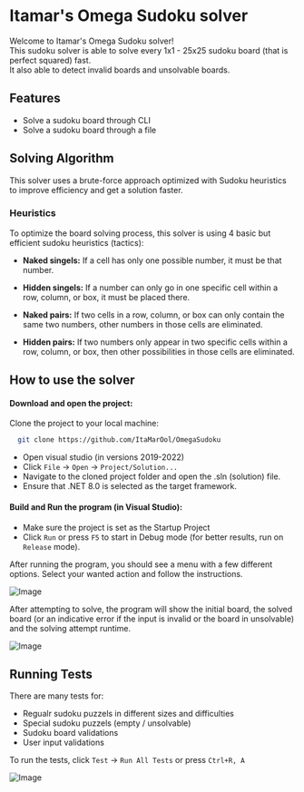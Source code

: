 # Itamar's Omega Sudoku solver
Welcome to Itamar's Omega Sudoku solver!  
This sudoku solver is able to solve every 1x1 - 25x25 sudoku board (that is perfect squared) fast.  
It also able to detect invalid boards and unsolvable boards.

## Features

- Solve a sudoku board through CLI
- Solve a sudoku board through a file


## Solving Algorithm

This solver uses a brute-force approach optimized with Sudoku heuristics to improve efficiency and get a solution faster.

### Heuristics
To optimize the board solving process, this solver is using 4 basic but efficient sudoku heuristics (tactics):
- **Naked singels:** If a cell has only one possible number, it must be that number.

- **Hidden singels:** If a number can only go in one specific cell within a row, column, or box, it must be placed there.

- **Naked pairs:** If two cells in a row, column, or box can only contain the same two numbers, other numbers in those cells are eliminated.

- **Hidden pairs:** If two numbers only appear in two specific cells within a row, column, or box, then other possibilities in those cells are eliminated.

## How to use the solver
#### **Download and open the project:**
Clone the project to your local machine:
```bash
  git clone https://github.com/ItaMarOol/OmegaSudoku
  ```
- Open visual studio (in versions 2019-2022) 
- Click `File` → `Open` → `Project/Solution...`
- Navigate to the cloned project folder and open the .sln (solution) file.
- Ensure that .NET 8.0 is selected as the target framework.

#### **Build and Run the program (in Visual Studio):**
- Make sure the project is set as the Startup Project
- Click `Run` or press `F5` to start in Debug mode (for better results, run on `Release` mode).

After running the program, you should see a menu with a few different options. Select your wanted action and follow the instructions.


![Image](https://github.com/user-attachments/assets/126b558a-9c74-49cd-9738-eabc95e865f9)

After attempting to solve, the program will show the initial board, the solved board (or an indicative error if the input is invalid or the board in unsolvable) and the solving attempt runtime.


![Image](https://github.com/user-attachments/assets/681669b8-7c57-41a9-b083-e9055ae109ea)



## Running Tests

There are many tests for: 
 - Regualr sudoku puzzels in different sizes and difficulties
 - Special sudoku puzzels (empty / unsolvable)
 - Sudoku board validations
 - User input validations


To run the tests, click `Test` → `Run All Tests` 
or press `Ctrl+R, A`


![Image](https://github.com/user-attachments/assets/b10bd68b-2c6b-4bec-a469-05f123311ce6)








